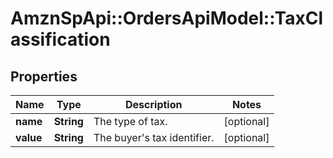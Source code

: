 # AmznSpApi::OrdersApiModel::TaxClassification

## Properties
Name | Type | Description | Notes
------------ | ------------- | ------------- | -------------
**name** | **String** | The type of tax. | [optional] 
**value** | **String** | The buyer&#x27;s tax identifier. | [optional] 

